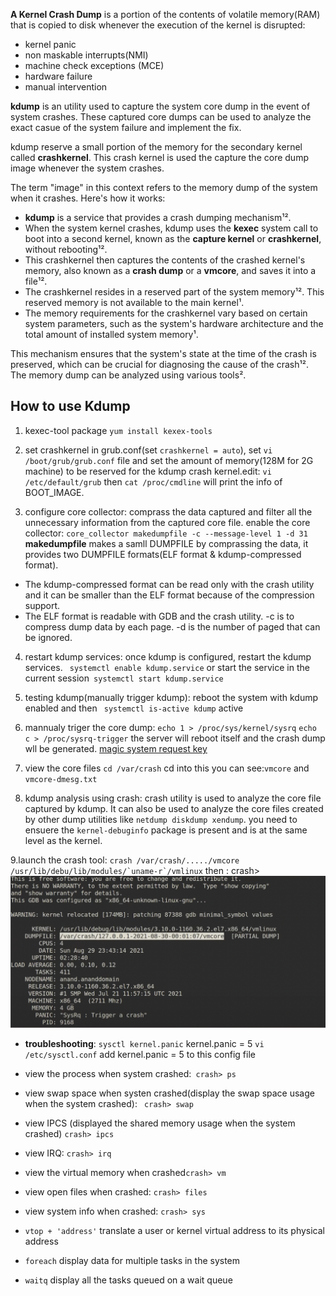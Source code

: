 **A Kernel Crash Dump** is a portion of the contents of volatile memory(RAM) that is copied to disk whenever the execution of the kernel is disrupted:  
- kernel panic
- non maskable interrupts(NMI)
- machine check exceptions (MCE)
- hardware failure
- manual intervention

**kdump** is an utility used to capture the system core dump in the event of system crashes. These captured core dumps can be  used to analyze the exact casue of the system failure and implement the fix.  

kdump reserve a small portion of the memory for the secondary kernel called **crashkernel**. This crash kernel is used the capture the core dump image whenever the system crashes.  

The term "image" in this context refers to the memory dump of the system when it crashes. Here's how it works:

- **kdump** is a service that provides a crash dumping mechanism¹².
- When the system kernel crashes, kdump uses the **kexec** system call to boot into a second kernel, known as the **capture kernel** or **crashkernel**, without rebooting¹².
- This crashkernel then captures the contents of the crashed kernel's memory, also known as a **crash dump** or a **vmcore**, and saves it into a file¹².
- The crashkernel resides in a reserved part of the system memory¹². This reserved memory is not available to the main kernel¹.
- The memory requirements for the crashkernel vary based on certain system parameters, such as the system's hardware architecture and the total amount of installed system memory¹.

This mechanism ensures that the system's state at the time of the crash is preserved, which can be crucial for diagnosing the cause of the crash¹². The memory dump can be analyzed using various tools².

##  How to use Kdump 
1. kexec-tool package ```yum install kexex-tools```

2. set crashkernel in grub.conf(set ```crashkernel = auto```), set ```vi /boot/grub/grub.conf``` file and set the amount of memory(128M for 2G machine) to be reserved for the kdump crash kernel.edit: ```vi /etc/default/grub``` then ```cat /proc/cmdline``` will print the info of BOOT_IMAGE.   

3. configure core collector: comprass the data captured and filter all the unnecessary information from the captured core file. enable the core collector: ```core_collector makedumpfile -c --message-level 1 -d 31 ```  
**makedumpfile** makes a samll DUMPFILE by comprassing the data, it provides two DUMPFILE formats(ELF format & kdump-compressed format).   
- The kdump-compressed format can be read only with the crash utility and it can be smaller than the ELF format because of the compression support.
- The ELF format is readable with GDB and the crash utility. -c is to compress dump data by each page. -d is the number of paged that can be ignored.

4. restart kdump services: once kdump is configured, restart the kdump services. ``` systemctl enable kdump.service``` or start the service in the current session``` systemctl start kdump.service``` 

5. testing kdump(manually trigger kdump): reboot the system with kdump enabled and then ``` systemctl is-active kdump``` active

6. mannualy triger the core dump: ```echo 1 > /proc/sys/kernel/sysrq``` ```echo c > /proc/sysrq-trigger``` the server will reboot itself and the crash dump wll be generated. [magic system request key](https://www.kernel.org/doc/html/latest/admin-guide/sysrq.html)

7. view the core files ```cd /var/crash``` cd into this you can see:```vmcore``` and ``` vmcore-dmesg.txt```

8. kdump analysis using crash: crash utility is used to analyze the core file captured by kdump. It can also be used to analyze the core files created by other dump utilities like ```netdump diskdump xendump```. you need to ensuere the ```kernel-debuginfo``` package is present and is at the same level as the kernel.

9.launch the crash tool: ```crash /var/crash/...../vmcore /usr/lib/debu/lib/modules/`uname-r`/vmlinux```
then : crash>
![output](crash.png)
- **troubleshooting**: ```sysctl kernel.panic``` kernel.panic = 5 ```vi /etc/sysctl.conf``` add kernel.panic = 5 to this config file

- view the process when system crashed:``` crash> ps```
- view swap space when systen crashed(display the swap space usage when the system crashed): ``` crash> swap```
- view IPCS (displayed the shared memory usage when the system crashed) ```crash> ipcs```
- view IRQ: ```crash> irq```
- view the virtual memory when crashed```crash> vm``` 
- view open files when crashed: ```crash> files```
- view system info when crashed: ```crash> sys```
- ```vtop + 'address'``` translate a user or kernel virtual address to its physical address
- ```foreach``` display  data for multiple tasks in the system
- ```waitq``` display all the tasks queued on a wait queue
